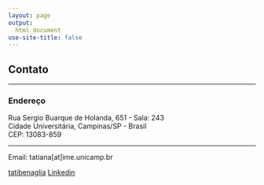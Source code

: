 ```yaml
---
layout: page
output:
  html_document
use-site-title: false
---
```


<link rel="stylesheet" href="https://use.fontawesome.com/releases/v5.2.0/css/all.css" integrity="sha384-hWVjflwFxL6sNzntih27bfxkr27PmbbK/iSvJ+a4+0owXq79v+lsFkW54bOGbiDQ" crossorigin="anonymous">

## <i class="far fa-envelope"></i> Contato

---- 
### Endereço

Rua Sergio Buarque de Holanda, 651 - Sala: 243 <br />
Cidade Universitária, Campinas/SP - Brasil <br />
CEP: 13083-859

----

<i class="fas fa-at"></i> Email: tatiana[at]ime.unicamp.br

<i class="fab fa-github"></i> [tatibenaglia](https://github.com/tatibenaglia)  <i class="fab fa-linkedin"></i> [Linkedin](https://www.linkedin.com/in/tatiana-benaglia-6231291/)
